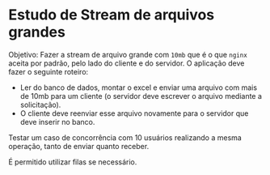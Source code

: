 # Estudo de Stream de arquivos grandes

Objetivo: Fazer a stream de arquivo grande com `10mb` que é o que `nginx` aceita por padrão, pelo lado do cliente e do servidor. O aplicação deve fazer o seguinte roteiro:

- Ler do banco de dados, montar o excel e enviar uma arquivo com mais de 10mb para um cliente (o servidor deve escrever o arquivo mediante a solicitação).
- O cliente deve reenviar esse arquivo novamente para o servidor que deve inserir no banco.

Testar um caso de concorrência com 10 usuários realizando a mesma operação, tanto de enviar quanto receber.

É permitido utilizar filas se necessário.
